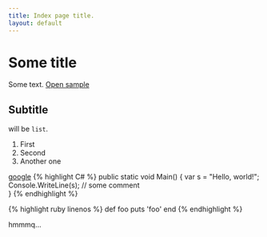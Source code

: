 ```yaml
---
title: Index page title.
layout: default
---
```


# Some title #

Some text. [Open sample](sample)

## Subtitle ##

will <span class="k">be</span> `list`.

1. First
2. Second
3. Another one

<a class="k" href="google.com">google</a>
{% highlight C# %}
public static void Main()
{
    var s = "Hello, world!";
	Console.WriteLine(s); // some comment	
}
{% endhighlight %}


{% highlight ruby linenos %}
def foo
  puts 'foo'
end
{% endhighlight %}

hmmmq...